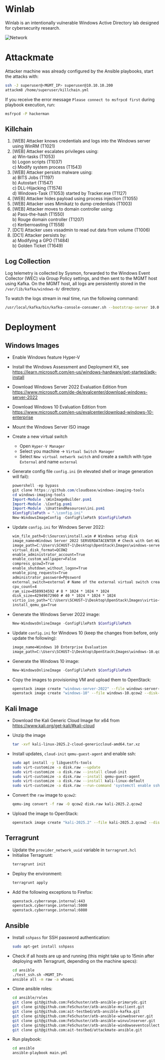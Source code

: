# Winlab

Winlab is an intentionally vulnerable Windows Active Directory lab designed for cybersecurity research.

![Network](./docs/winlab_network.png)

# Attackmate

Attacker machine was already configured by the Ansible playbooks, start the attacks with:
```bash
ssh -J superuser@<MGMT_IP> superuser@10.10.10.200
attackm8 /home/superuser/killchain.yml
```

If you receive the error message `Please connect to msfrpcd first` during playbook execution, run:
```bash
msfrpcd -P hackerman
```

## Killchain

1. [WEB] Attacker knows credentials and logs into the Windows server using WinRM (T1021)
2. [WEB] Attacker escalates privileges using:\
    a) Win-tasks (T1053)\
    b) Logon scripts (T1037)\
    c) Modify system process (T1543)
3. [WEB] Attacker persists malware using:\
    a) BITS Jobs (T1197)\
    b) Autostart (T1547)\
    c) DLL-Hijacking (T1574)\
    d) Windows-Task (T1053) started by Tracker.exe (T1127)
4. [WEB] Attacker hides payload using process injection (T1055)
5. [WEB] Attacker uses Mimikatz to dump credentials (T1003)
6. [WEB] Attacker moves to domain controller using:\
    a) Pass-the-hash (T1550)\
    b) Rouge domain controller (T1207)\
    c) Kerberroasting (T1558)
7. [DC1] Attacker uses vssadmin to read out data from volume (T1006)
8. [DC1] Attacker persists by:\
    a) Modifying a GPO (T1484)\
    b) Golden Ticket (T1649)

## Log Collection

Log telemetry is collected by Sysmon, forwarded to the Windows Event Collector (WEC) via Group Policy settings, and then sent to the MGMT host using Kafka. On the MGMT host, all logs are persistently stored in the `/var/lib/kafka/windows-0/` directory.

To watch the logs stream in real time, run the following command:
```bash
/usr/local/kafka/bin/kafka-console-consumer.sh --bootstrap-server 10.0.0.250:9092 --topic windows --from-beginning
```

# Deployment

## Windows Images

- Enable Windows feature Hyper-V
- Install the Windows Assessment and Deployment Kit, see https://learn.microsoft.com/en-us/windows-hardware/get-started/adk-install
- Download Windows Server 2022 Evaluation Edition from https://www.microsoft.com/de-de/evalcenter/download-windows-server-2022
- Download Windows 10 Evaluation Edition from https://www.microsoft.com/en-us/evalcenter/download-windows-10-enterprise
- Mount the Windows Server ISO image
- Create a new virtual switch
    - Open `Hyper-V Manager`
    - Select you machine &rarr; `Virtual Switch Manager`
    - Select `New virtual network switch` and create a switch with type `External` and name `external`

- Generate config file `config.ini` (in elevated shell or image generation will fail):
    ```ps1
    powershell -ep bypass
    git clone https://github.com/cloudbase/windows-imaging-tools
    cd windows-imaging-tools
    Import-Module .\WinImageBuilder.psm1
    Import-Module .\Config.psm1
    Import-Module .\UnattendResources\ini.psm1
    $ConfigFilePath = ".\config.ini"
    New-WindowsImageConfig -ConfigFilePath $ConfigFilePath
    ```

- Update `config.ini` for Windows Server 2022:
    ```txt
    wim_file_path=D:\Sources\install.wim # Windows setup disk
    image_name=Windows Server 2022 SERVERDATACENTER # Check with Get-WimFileImagesInfo D:\Sources\install.wim
    image_path=C:\Users\SCHUST~1\Desktop\OpenStack\Images\windows-server-2022.qcow2
    virtual_disk_format=QCOW2
    enable_administrator_account=True
    enable_custom_wallpaper=False
    compress_qcow2=True
    enable_shutdown_without_logon=True
    enable_ping_requests=True
    administrator_password=P@ssword
    external_switch=external # Name of the external virtual switch created earlier
    cpu_count=4
    ram_size=8589934592 # 8 * 1024 * 1024 * 1024
    disk_size=42949672960 # 40 * 1024 * 1024 * 1024
    virtio_iso_path="C:\Users\SCHUST~1\Desktop\OpenStack\Images\virtio-win.iso"
    install_qemu_ga=True
    ```

- Generate the Windows Server 2022 image:
    ```ps1
    New-WindowsOnlineImage -ConfigFilePath $ConfigFilePath
    ```

- Update `config.ini` for Windows 10 (keep the changes from before, only update the following):
    ```txt
    image_name=Windows 10 Enterprise Evaluation
    image_path=C:\Users\SCHUST~1\Desktop\OpenStack\Images\windows-10.qcow2
    ```

- Generate the Windows 10 image:
    ```ps1
    New-WindowsOnlineImage -ConfigFilePath $ConfigFilePath
    ```

- Copy the images to provisioning VM and upload them to OpenStack:
    ```bash
    openstack image create "windows-server-2022" --file windows-server-2022.qcow2 --disk-format qcow2 --container-format bare --progress
    openstack image create "windows-10" --file windows-10.qcow2 --disk-format qcow2 --container-format bare --progress
    ```

## Kali Image

- Download the Kali Generic Cloud Image for x64 from https://www.kali.org/get-kali/#kali-cloud

- Unzip the image
    ```bash
    tar -xvf kali-linux-2025.2-cloud-genericcloud-amd64.tar.xz
    ```

- Install updates, `cloud-init` `qemu-guest-agent` and enable ssh:
    ```bash
    sudo apt install -y libguestfs-tools
    sudo virt-customize -a disk.raw --update
    sudo virt-customize -a disk.raw --install cloud-init
    sudo virt-customize -a disk.raw --install qemu-guest-agent
    sudo virt-customize -a disk.raw --install kali-linux-default
    sudo virt-customize -a disk.raw --run-command 'systemctl enable ssh.service'
    ```

- Convert the `raw` image to `qcow2`:
    ```bash
    qemu-img convert -f raw -O qcow2 disk.raw kali-2025.2.qcow2
    ```

- Upload the image to OpenStack:
    ```bash
    openstack image create "kali-2025.2" --file kali-2025.2.qcow2 --disk-format qcow2 --container-format bare --progress
    ```

## Terragrunt

- Update the `provider_network_uuid` variable in `terragrunt.hcl`
- Initialise Terragrunt:
    ```bash
    terragrunt init
    ```
- Deploy the environment:
    ```bash
    terragrunt apply
    ```
- Add the following exceptions to Firefox:
    ```txt
    openstack.cyberrange.internal:443
    openstack.cyberrange.internal:5000
    openstack.cyberrange.internal:6080
    ```

## Ansible

- Install `sshpass` for SSH password authentication:
    ```bash
    sudo apt-get install sshpass
    ```

- Check if all hosts are up and running (this might take up to 15min after deploying with Terragrunt, depending on the machine specs):
    ```bash
    cd ansible
    ./test_ssh.sh <MGMT_IP>
    ansible all -m raw -a whoami
    ```

- Clone ansible roles:
    ```bash
    cd ansible/roles
    git clone git@github.com:FeSchuster/atb-ansible-primarydc.git
    git clone git@github.com:FeSchuster/atb-ansible-msclient.git
    git clone git@github.com:ait-testbed/atb-ansible-kafka.git
    git clone git@github.com:FeSchuster/atb-ansible-winwebserver.git
    git clone git@github.com:FeSchuster/atb-ansible-winvulnserver.git
    git clone git@github.com:FeSchuster/atb-ansible-windowseventcollector.git
    git clone git@github.com:ait-testbed/attackmate-ansible.git
    ```

- Run playbook:
    ```bash
    cd ansible
    ansible-playbook main.yml
    ```
